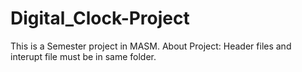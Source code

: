 # Digital_Clock-Project
This is a Semester project in MASM.
About Project: Header files and interupt file must be in same folder.
